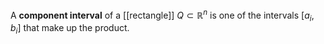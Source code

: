 A **component interval** of a [[rectangle]] $Q \subset \mathbb R^n$ is one of the intervals $[a_i,b_i]$ that make up the product.


